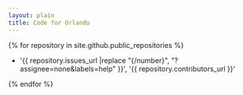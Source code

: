 ```yaml
---
layout: plain
title: Code for Orlando
---
```



{% for repository in site.github.public_repositories %}
  * '{{ repository.issues_url |replace "{/number}", "?assignee=none&labels=help" }}', '{{ repository.contributors_url }}'

{% endfor %}
